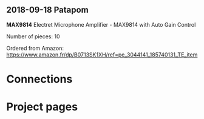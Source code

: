 ## 2018-09-18 Patapom

**MAX9814** Electret Microphone Amplifier - MAX9814 with Auto Gain Control

Number of pieces: 10

Ordered from Amazon:	https://www.amazon.fr/dp/B0713SK1XH/ref=pe_3044141_185740131_TE_item


# Connections


# Project pages

